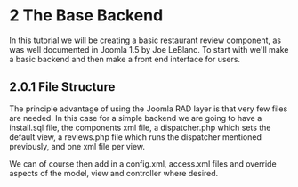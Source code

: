 2 The Base Backend
==========================================

In this tutorial we will be creating a basic restaurant review component, as was well documented in Joomla 1.5 by Joe LeBlanc. To start with we'll make a basic backend and then make a front end interface for users.

2.0.1 File Structure
------------------------------------------

The principle advantage of using the Joomla RAD layer is that very few files are needed. In this case for a simple backend we are going to have a install.sql file, the components xml file, a dispatcher.php which sets the default view, a reviews.php file which runs the dispatcher mentioned previously, and one xml file per view.

We can of course then add in a config.xml, access.xml files and override aspects of the model, view and controller where desired.